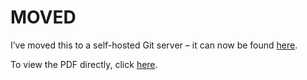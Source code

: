 # MOVED

I’ve moved this to a self-hosted Git server – it can now be found [here](https://git.praze.net/mdd/cornish-bibliography).

To view the PDF directly, click [here](https://git.praze.net/mdd/cornish-bibliography/src/branch/master/bibliography.pdf).
